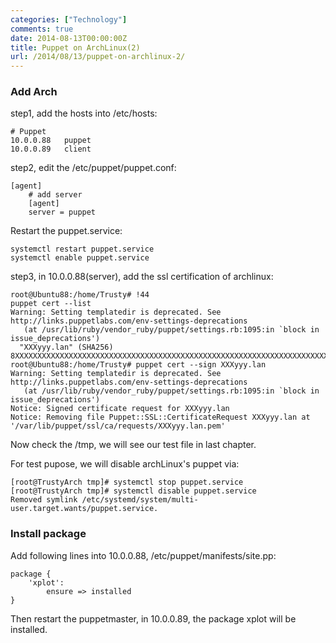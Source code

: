 ```yaml
---
categories: ["Technology"]
comments: true
date: 2014-08-13T00:00:00Z
title: Puppet on ArchLinux(2)
url: /2014/08/13/puppet-on-archlinux-2/
---
```


### Add Arch 
step1, add the hosts into /etc/hosts:   

```
# Puppet 
10.0.0.88	puppet
10.0.0.89	client

```
step2, edit the /etc/puppet/puppet.conf:     

```
[agent]
    # add server
    [agent]
    server = puppet

```
Restart the puppet.service:   

```
systemctl restart puppet.service
systemctl enable puppet.service

```
step3, in 10.0.0.88(server), add the ssl certification of archlinux:    

```
root@Ubuntu88:/home/Trusty# !44
puppet cert --list
Warning: Setting templatedir is deprecated. See http://links.puppetlabs.com/env-settings-deprecations
   (at /usr/lib/ruby/vendor_ruby/puppet/settings.rb:1095:in `block in issue_deprecations')
  "XXXyyy.lan" (SHA256) 8XXXXXXXXXXXXXXXXXXXXXXXXXXXXXXXXXXXXXXXXXXXXXXXXXXXXXXXXXXXXXXXXXXXXXX
root@Ubuntu88:/home/Trusty# puppet cert --sign XXXyyy.lan
Warning: Setting templatedir is deprecated. See http://links.puppetlabs.com/env-settings-deprecations
   (at /usr/lib/ruby/vendor_ruby/puppet/settings.rb:1095:in `block in issue_deprecations')
Notice: Signed certificate request for XXXyyy.lan
Notice: Removing file Puppet::SSL::CertificateRequest XXXyyy.lan at '/var/lib/puppet/ssl/ca/requests/XXXyyy.lan.pem'

```
Now check the /tmp, we will see our test file in last chapter.    

For test pupose, we will disable archLinux's puppet via:    

```
[root@TrustyArch tmp]# systemctl stop puppet.service
[root@TrustyArch tmp]# systemctl disable puppet.service
Removed symlink /etc/systemd/system/multi-user.target.wants/puppet.service.

```

### Install package
Add following lines into 10.0.0.88, /etc/puppet/manifests/site.pp:    

```
package {
    'xplot':
        ensure => installed
}

```
Then restart the puppetmaster, in 10.0.0.89, the package xplot will be installed.    
